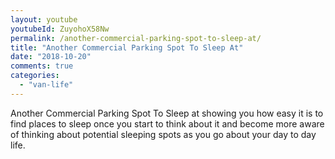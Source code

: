 ```yaml
---
layout: youtube
youtubeId: ZuyohoX58Nw
permalink: /another-commercial-parking-spot-to-sleep-at/
title: "Another Commercial Parking Spot To Sleep At"
date: "2018-10-20"
comments: true
categories: 
  - "van-life"
---
```


Another Commercial Parking Spot To Sleep at showing you how easy it is to find places to sleep once you start to think about it and become more aware of thinking about potential sleeping spots as you go about your day to day life.
